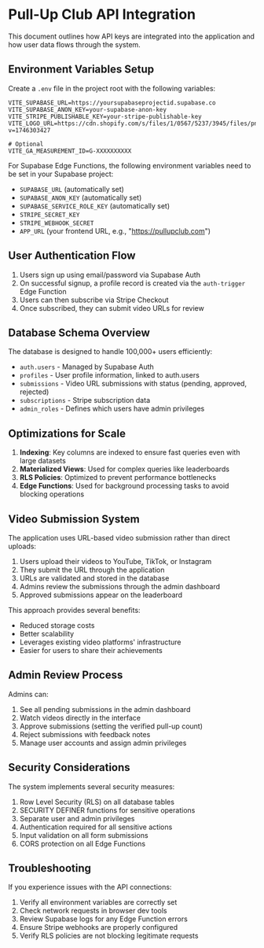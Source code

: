 # Pull-Up Club API Integration

This document outlines how API keys are integrated into the application and how user data flows through the system.

## Environment Variables Setup

Create a `.env` file in the project root with the following variables:

```
VITE_SUPABASE_URL=https://yoursupabaseprojectid.supabase.co
VITE_SUPABASE_ANON_KEY=your-supabase-anon-key
VITE_STRIPE_PUBLISHABLE_KEY=your-stripe-publishable-key
VITE_LOGO_URL=https://cdn.shopify.com/s/files/1/0567/5237/3945/files/png_bb_logo.png?v=1746303427

# Optional
VITE_GA_MEASUREMENT_ID=G-XXXXXXXXXX
```

For Supabase Edge Functions, the following environment variables need to be set in your Supabase project:

- `SUPABASE_URL` (automatically set)
- `SUPABASE_ANON_KEY` (automatically set)
- `SUPABASE_SERVICE_ROLE_KEY` (automatically set)
- `STRIPE_SECRET_KEY`
- `STRIPE_WEBHOOK_SECRET`
- `APP_URL` (your frontend URL, e.g., "https://pullupclub.com")

## User Authentication Flow

1. Users sign up using email/password via Supabase Auth
2. On successful signup, a profile record is created via the `auth-trigger` Edge Function
3. Users can then subscribe via Stripe Checkout
4. Once subscribed, they can submit video URLs for review

## Database Schema Overview

The database is designed to handle 100,000+ users efficiently:

- `auth.users` - Managed by Supabase Auth
- `profiles` - User profile information, linked to auth.users
- `submissions` - Video URL submissions with status (pending, approved, rejected)
- `subscriptions` - Stripe subscription data
- `admin_roles` - Defines which users have admin privileges

## Optimizations for Scale

1. **Indexing**: Key columns are indexed to ensure fast queries even with large datasets
2. **Materialized Views**: Used for complex queries like leaderboards
3. **RLS Policies**: Optimized to prevent performance bottlenecks
4. **Edge Functions**: Used for background processing tasks to avoid blocking operations

## Video Submission System

The application uses URL-based video submission rather than direct uploads:

1. Users upload their videos to YouTube, TikTok, or Instagram
2. They submit the URL through the application
3. URLs are validated and stored in the database
4. Admins review the submissions through the admin dashboard
5. Approved submissions appear on the leaderboard

This approach provides several benefits:
- Reduced storage costs
- Better scalability
- Leverages existing video platforms' infrastructure
- Easier for users to share their achievements

## Admin Review Process

Admins can:
1. See all pending submissions in the admin dashboard
2. Watch videos directly in the interface
3. Approve submissions (setting the verified pull-up count)
4. Reject submissions with feedback notes
5. Manage user accounts and assign admin privileges

## Security Considerations

The system implements several security measures:

1. Row Level Security (RLS) on all database tables
2. SECURITY DEFINER functions for sensitive operations
3. Separate user and admin privileges
4. Authentication required for all sensitive actions
5. Input validation on all form submissions
6. CORS protection on all Edge Functions

## Troubleshooting

If you experience issues with the API connections:

1. Verify all environment variables are correctly set
2. Check network requests in browser dev tools
3. Review Supabase logs for any Edge Function errors
4. Ensure Stripe webhooks are properly configured
5. Verify RLS policies are not blocking legitimate requests